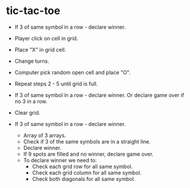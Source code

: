 # tic-tac-toe

- If 3 of same symbol in a row - declare winner.
- Player click on cell in grid.
- Place "X" in grid cell.
- Change turns.
- Computer pick random open cell and place "O".
- Repeat steps 2 - 5 until grid is full.
- If 3 of same symbol in a row - declare winner. Or declare game over if no 3 in a row.
- Clear grid.

- If 3 of same symbol in a row - declare winner.
  - Array of 3 arrays.
  - Check if 3 of the same symbols are in a straight line.
  - Declare winner.
  - If 9 spots are filled and no winner, declare game over.
  - To declare winner we need to:
    - Check each grid row for all same symbol.
    - Check each grid column for all same symbol.
    - Check both diagonals for all same symbol.